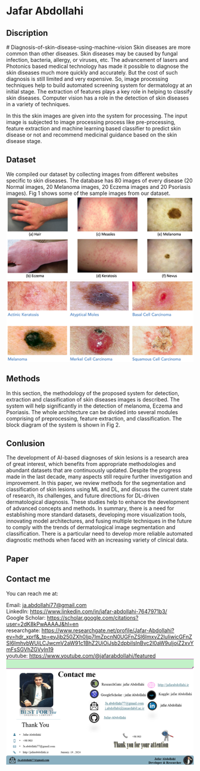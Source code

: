 

# Jafar Abdollahi

<h2> Discription </h2>
# Diagnosis-of-skin-disease-using-machine-vision
Skin diseases are more common than other diseases. Skin diseases may be caused by fungal infection, bacteria, allergy, or viruses, etc. The advancement of lasers and Photonics based medical technology has made it possible to diagnose the skin diseases much more quickly and accurately. But the cost of such diagnosis is still limited and very expensive. So, image processing techniques help to build automated screening system for dermatology at an initial stage. The extraction of features plays a key role in helping to classify skin diseases. Computer vision has a role in the detection of skin diseases in a variety of techniques. 

In this the skin images are given into the system for processing. The input image is subjected to image processing process like pre-processing, feature extraction and machine learning based classifier to predict skin disease or not and recommend medicinal guidance based on the skin disease stage.

<h2> Dataset </h2>
We compiled our dataset by collecting images from different websites specific to skin diseases. The database has 80 images of every disease (20 Normal images, 20 Melanoma images, 20 Eczema images and 20 Psoriasis images).
Fig 1 shows some of the sample images from our dataset.
<img src="https://github.com/Jafar-Abdollahi/Diagnosis-of-skin-disease-using-machine-vision/blob/main/processes-11-01003-g001.png"> 
<img src="https://github.com/Jafar-Abdollahi/Diagnosis-of-skin-disease-using-machine-vision/blob/main/diagnostics-11-01390-g001.png"> 


<h2> Methods </h2>
In this section, the methodology of the proposed system for detection, extraction and classification of skin diseases images is described. The system will help significantly in the detection of melanoma, Eczema and Psoriasis. The whole architecture can be divided into several modules comprising of preprocessing, feature extraction, and classification. The block diagram of the system is shown in Fig 2.

<h2> Conlusion </h2>
The development of AI-based diagnoses of skin lesions is a research area of great interest, which benefits from appropriate methodologies and abundant datasets that are continuously updated. Despite the progress made in the last decade, many aspects still require further investigation and improvement.
In this paper, we review methods for the segmentation and classification of skin lesions using ML and DL, and discuss the current state of research, its challenges, and future directions for DL-driven dermatological diagnosis. These studies help to enhance the development of advanced concepts and methods. In summary, there is a need for establishing more standard datasets, developing more visualization tools, innovating model architectures, and fusing multiple techniques in the future to comply with the trends of dermatological image segmentation and classification. There is a particular need to develop more reliable automated diagnostic methods when faced with an increasing variety of clinical data.



<h2> Paper </h2>

<h2> Contact me </h2>
You can reach me at:

Email: ja.abdollahi77@gmail.com
<br>
LinkedIn: https://www.linkedin.com/in/jafar-abdollahi-7647971b3/
<br>
Google Scholar: https://scholar.google.com/citations?user=2dK8kPwAAAAJ&hl=en
<br>
researchgate: https://www.researchgate.net/profile/Jafar-Abdollahi?ev=hdr_xprf&_tp=eyJjb250ZXh0Ijp7ImZpcnN0UGFnZSI6ImxvZ2luIiwicGFnZSI6ImhvbWUiLCJwcmV2aW91c1BhZ2UiOiJsb2dpbiIsInBvc2l0aW9uIjoiZ2xvYmFsSGVhZGVyIn19
<br>
youtube: https://www.youtube.com/@jafarabdollahi/featured
<br>
<img src="https://github.com/Jafar-Abdollahi/cuffless-bp-master-in-python-jupyter-/blob/main/2024-07-07_19-45-22.png"> 

